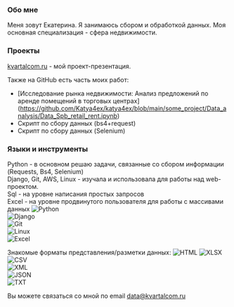 
### Обо мне
Меня зовут Екатерина. Я занимаюсь сбором и обработкой данных. Моя основная специализация - сфера недвижимости.

### Проекты
[kvartalcom.ru](https://kvartalcom.ru) - мой проект-презентация.

Также на GitHub есть часть моих работ:
* [Исследование рынка недвижимости: Анализ предложений по аренде помещений в торговых центрах] (https://github.com/Katya4ex/katya4ex/blob/main/some_project/Data_analysis/Data_Spb_retail_rent.ipynb)
* Скрипт по сбору данных (bs4+request)
* Скрипт по сбору данных (Selenium)

### Языки и инструменты
Python - в основном решаю задачи, связанные со сбором информации (Requests, Bs4, Selenium)  
Django, Git, AWS, Linux - изучала и использовала для работы над web-проектом.  
Sql - на уровне написания простых запросов  
Excel - на уровне продвинутого пользователя для работы с массивами данных
![Python](https://img.shields.io/badge/Python-<COLOR>??style=for-the-badge&logo=python)  
![Django](https://img.shields.io/badge/Django-<COLOR>??style=for-the-badge&logo=django)  
![Git](https://img.shields.io/badge/Git-<COLOR>??style=for-the-badge&logo=git)  
![Linux](https://img.shields.io/badge/Linux-<COLOR>??style=for-the-badge&logo=linux)  
![Excel](https://img.shields.io/badge/Excel-<COLOR>??style=for-the-badge&logo=excel)  

Знакомые форматы представления/разметки данных:
![HTML](https://img.shields.io/badge/Python-<COLOR>??style=for-the-badge&logo=HTML) 
![XLSX](https://img.shields.io/badge/Python-<COLOR>??style=for-the-badge&logo=XLSX)  
![CSV](https://img.shields.io/badge/Python-<COLOR>??style=for-the-badge&logo=CSV)  
![XML](https://img.shields.io/badge/Python-<COLOR>??style=for-the-badge&logo=XML)  
![JSON](https://img.shields.io/badge/Python-<COLOR>??style=for-the-badge&logo=JSON)  
![TXT](https://img.shields.io/badge/Python-<COLOR>??style=for-the-badge&logo=TXT)  


Вы можете связаться со мной по email data@kvartalcom.ru
